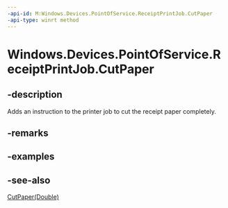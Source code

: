 ----api-id: M:Windows.Devices.PointOfService.ReceiptPrintJob.CutPaper
-api-type: winrt method
---<!-- Method syntaxpublic void CutPaper()--># Windows.Devices.PointOfService.ReceiptPrintJob.CutPaper## -descriptionAdds an instruction to the printer job to cut the receipt paper completely.## -remarks## -examples## -see-also[CutPaper(Double)](receiptprintjob_cutpaper_1744897979.md)